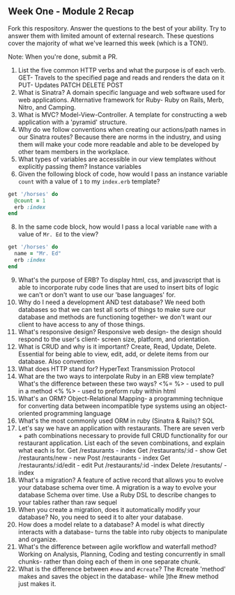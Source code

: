 ## Week One - Module 2 Recap

Fork this respository. Answer the questions to the best of your ability. Try to answer them with limited amount of external research. These questions cover the majority of what we've learned this week (which is a TON!).

Note: When you're done, submit a PR.

1. List the five common HTTP verbs and what the purpose is of each verb.
GET- Travels to the specified page and reads and renders the data on it
PUT- Updates
PATCH
DELETE
POST
2. What is Sinatra? A domain specific language and web software used for web applications. Alternative framework for Ruby- Ruby on Rails, Merb, Nitro, and Camping.
4. What is MVC?
Model-View-Controller. A template for constructing a web application with a 'pyramid' structure.
5. Why do we follow conventions when creating our actions/path names in our Sinatra routes?
Because there are norms in the industry, and using them will make your code more readable and able to be developed by other team members in the workplace.
6. What types of variables are accessible in our view templates without explicitly passing them?
Instance variables
7. Given the following block of code, how would I pass an instance variable `count` with a value of `1` to my `index.erb` template?
  ```ruby
  get '/horses' do
    @count = 1
    erb :index
  end
  ```
8. In the same code block, how would I pass a local variable `name` with a value of `Mr. Ed` to the view?
```ruby
get '/horses' do
  name = "Mr. Ed"
  erb :index
end
```
9. What's the purpose of ERB?
To display html, css, and javascript that is able to incorporate ruby code lines that are used to insert bits of logic we can't or don't want to use our 'base languages' for.
10. Why do I need a development AND test database?
We need both databases so that we can test all sorts of things to make sure our database and methods are functioning together- we don't want our client to have access to any of those things.   
11. What's responsive design?
Responsive web design- the design should respond to the user's client- screen size, platform, and orientation.
12. What is CRUD and why is it important?
Create, Read, Update, Delete. Essential for being able to view, edit, add, or delete items from our database. Also convention
13. What does HTTP stand for?
HyperText Transmission Protocol
14. What are the two ways to interpolate Ruby in an ERB view template? What's the difference between these two ways?
<%= %> - used to pull in a method
<%  %> - used to preform ruby within html
15. What's an ORM?
Object-Relational Mapping- a programming technique for converting data between incompatible type systems using an object-oriented programming language
16. What's the most commonly used ORM in ruby (Sinatra & Rails)?
SQL
17. Let's say we have an application with restaurants. There are seven verb + path combinations necessary to provide full CRUD functionality for our restaurant application. List each of the seven combinations, and explain what each is for.
Get   /restaurants     - index
Get   /restaurants/:id  - show
Get   /restaurants/new - new
Post  /restaurants     - index
Get   /restaurants/:id/edit  - edit
Put   /restaurants/:id  -index
Delete /resutants/ -index
18. What's a migration? A feature of active record that allows you to evolve your database schema over time.
A migration is a way to evolve your database Schema over time. Use a Ruby DSL to describe changes to your tables rather than raw sequel
19. When you create a migration, does it automatically modify your database?
No, you need to seed it to alter your database.
20. How does a model relate to a database?
A model is what directly interacts with a database- turns the table into ruby objects to manipulate and organize.
21. What's the difference between agile workflow and waterfall method?
Working on Analysis, Planning, Coding and testing concurrently in small chunks- rather than doing each of them in one separate chunk.
22. What is the difference between `#new` and `#create`?
The #create 'method' makes and saves the object in the database- while ]the #new method just makes it.
